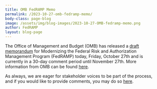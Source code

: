 ```yaml
---
title: OMB FedRAMP Memo
permalink: /2023-10-27-omb-fedramp-memo/
body-class: page-blog
image: /assets/img/blog-images/2023-10-27-OMB-fedramp-memo.png
author: FedRAMP
layout: blog-page
---
```

The Office of Management and Budget (OMB) has released a <a href="https://www.cio.gov/assets/files/resources/FedRAMP-updated-draft-guidance-2023.pdf" target="_blank" rel="noopener noreferrer">draft memorandum</a> for Modernizing the Federal Risk and Authorization Management Program (FedRAMP) today, Friday, October 27th and is currently in a 30-day comment period until November 27th. More information from OMB can be found <a href="https://www.whitehouse.gov/omb/briefing-room/2023/10/27/office-of-management-and-budget-releases-draft-memorandum-for-modernizing-the-federal-risk-and-authorization-management-program-fedramp/" target="_blank" rel="noopener noreferrer">here</a>.

As always, we are eager for stakeholder voices to be part of the process, and if you would like to provide comments, you may do so <a href="https://www.federalregister.gov/documents/2023/10/27/2023-23839/request-for-comments-on-updated-guidance-for-modernizing-the-federal-risk-authorization-management" target="_blank" rel="noopener noreferrer">here</a>.
